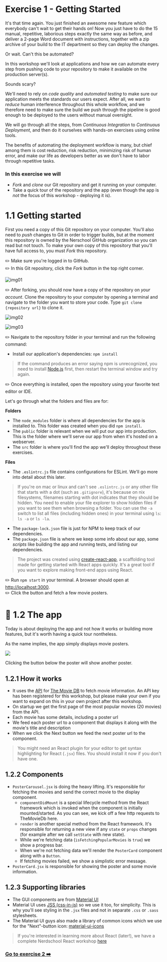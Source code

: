 # Exercise 1 - Getting Started

It's that time again. You just finished an awesome new feature which everybody can't wait to get their hands on!
Now you just have to do the 15 manual, repetitive, laborious steps exactly the same way as before, and deliver a 2-page Word document with instructions, together with a zip archive of your build to the IT department so they can deploy the changes.

Or wait. Can't this be automated?

In this workshop we'll look at applications and how we can automate every step from pushing code to your repository to make it available on the production server(s).

Sounds scary?

We'll need to rely on _code quality_ and _automated testing_ to make sure our application meets the standards our users expect. After all, we want to _reduce_ human interference throughout this whole workflow, and we therefore need to make sure the build we push through the pipeline is good enough to be deployed to the users without manual oversight.

We will go through all the steps, from _Continuous Integration_ to _Continuous Deployment_, and then do it ourselves with hands-on exercises using online tools.

The benefits of automating the deployment workflow is many, but chief among them is cost reduction, risk reduction, minimizing risk of human error, and make our life as developers better as we don't have to labor through repetitive tasks.

### In this exercise we will

* _Fork_ and _clone_ our Git repository and get it running on your computer.
* Take a quick tour of the repository and the app (even though the app is _not_ the focus of this workshop - deploying it is).

# 1.1 Getting started

First you need a copy of this Git repository on your computer. You'll also need to _push_ changes to Git in order to trigger builds, but at the moment this repository is owned by the Nerschool GitHub organization so you can read but not touch. To make your own copy of this repository that you'll have full access to, you must _Fork_ this repository.

:pencil2: Make sure you're logged in to GitHub.  
:pencil2: In this Git repository, click the _Fork_ button in the top right corner.

![img01](./images/img01.png)

:pencil2: After forking, you should now have a copy of the repository on _your account_. Clone the repository to your computer by opening a terminal and navigate to the folder you want to store your code. Type `git clone {repository url}` to clone it.

![img02](./images/img02.png)

![img03](./images/img03.png)

:pencil2: Navigate to the repository folder in your terminal and run the following command:

* Install our application's dependencies: `npm install`

> If the command produces an error saying npm is unrecognized, you need to install [Node.js](https://nodejs.org) first, then restart the terminal window and try again.

:pencil2: Once everything is installed, open the repository using your favorite text editor or IDE.

Let's go through what the folders and files are for:

**Folders**

* The `node_modules` folder is where all dependencies for the app is installed to. This folder was created when you did `npm install`.
* The `public` folder is relevant when we will put our app into production. This is the folder where we'll serve our app from when it's hosted on a webserver.
* The `src` folder is where you'll find the app we'll deploy throughout these exercises.

**Files**

* The `.eslintrc.js` file contains configurations for ESLint. We'll go more into detail about this later.

> If you're on mac or linux and can't see `.eslintrc.js` or any other file that starts with a dot (such as `.gitignore`), it's because on nix filesystems, filenames starting with dot indicates that they should be hidden. You need to enable your file explorer to show hidden files if you want to see them when browsing a folder. You can use the `-a` switch to list all files (including hidden ones) in your terminal using `ls`: `ls -a` or `ls -la`.

* The `package-lock.json` file is just for NPM to keep track of our dependencies.
* The `package.json` file is where we keep some info about our app, some _scripts_ like building the app and running tests, and listing our dependencies.

> The project was created using [create-react-app](https://github.com/facebook/create-react-app), a scaffolding tool made for getting started with React apps quickly. It's a great tool if you want to explore making front-end apps using React.

:pencil2: Run `npm start` in your terminal. A browser should open at [http://localhost:3000](http://localhost:3000).  
:pencil2: Click the button and fetch a few movie posters.

# :book: 1.2 The app

Today is about deploying the app and not how it works or building more features, but it's worth having a quick tour nontheless.

As the name implies, the app simply displays movie posters.

![](./images/app01.png)

Clicking the button below the poster will show another poster.

## 1.2.1 How it works

* It uses the [API](https://developers.themoviedb.org/3) for [The Movie DB](https://www.themoviedb.org/) to fetch movie information. An API key has been registered for this workshop, but please make your own if you want to expand on this in your own project after this workshop.
* On startup we get the first page of the most popular movies (20 movies) from the API.
* Each movie has some details, including a poster url
* We feed each poster url to a component that displays it along with the movie's title and description
* When we click the Next button we feed the next poster url to the component.

> You might need an React plugin for your editor to get syntax highlighting for React (`.jsx`) files. You should install it now if you don't have one.

## 1.2.2 Components

* `PosterCarousel.jsx` is doing the heavy lifting. It's responsible for fetching the movies and send the correct movie to the display component.
  * `componentDidMount` is a special lifecycle method from the React framework which is invoked when the component is initially mounted/started. As you can see, we kick off a few http requests to TheMovieDb here.
  * `render` is another special method from the React framework. It's responsible for returning a new view if any `state` or `props` changes (for example after we call `setState` with new state).
  * While we're fetching data (`isFetchingPopularMovies` is `true`) we show a progress bar.
  * When we're not fetching data we'll render the `PosterCard` component along with a `Button`.
  * If fetching movies failed, we show a simplistic error message.
* `PosterCard.jsx` is responsible for showing the poster and some movie information.

## 1.2.3 Supporting libraries

* The GUI components are from [Material UI](https://material-ui-next.com/)
* Material UI uses [JSS (css-in-js)](http://cssinjs.org/) so we use it too, for simplicity. This is why you'll see styling in the `.jsx` files and not in separate `.css` or `.sass` stylesheets.
* The Material UI guys also made a library of common icons which we use for the "Next"-button icon: [material-ui-icons](https://material.io/icons/)

> If you're interested in learning more about React (later!), we have a complete Nerdschool React workshop [here](https://github.com/nerdschoolbergen/react)

### [Go to exercise 2 :arrow_right:](../exercise-2/README.md)

